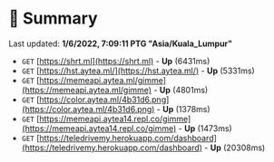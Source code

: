 # 📖 Summary
Last updated: **1/6/2022, 7:09:11 PTG "Asia/Kuala_Lumpur"**

- `GET` [https://shrt.ml](https://shrt.ml) - **Up** (6431ms)
- `GET` [https://hst.aytea.ml/](https://hst.aytea.ml/) - **Up** (5331ms)
- `GET` [https://memeapi.aytea.ml/gimme](https://memeapi.aytea.ml/gimme) - **Up** (4801ms)
- `GET` [https://color.aytea.ml/4b31d6.png](https://color.aytea.ml/4b31d6.png) - **Up** (1378ms)
- `GET` [https://memeapi.aytea14.repl.co/gimme](https://memeapi.aytea14.repl.co/gimme) - **Up** (1473ms)
- `GET` [https://teledrivemy.herokuapp.com/dashboard](https://teledrivemy.herokuapp.com/dashboard) - **Up** (20308ms)
